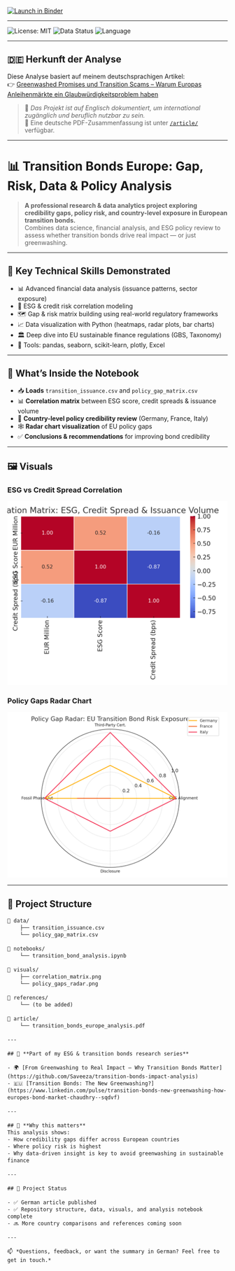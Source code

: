 [![Launch in Binder](https://mybinder.org/badge_logo.svg)](https://mybinder.org/v2/gh/Saveeza/transition-bonds-europe-gap-risk-data-policy-analysis/HEAD)

---

![License: MIT](https://img.shields.io/badge/License-MIT-green)
![Data Status](https://img.shields.io/badge/Data-Incoming-orange)
![Language](https://img.shields.io/badge/Language-English-blue)

---

## 🇩🇪 Herkunft der Analyse

Diese Analyse basiert auf meinem deutschsprachigen Artikel:  
👉 [Greenwashed Promises und Transition Scams – Warum Europas Anleihenmärkte ein Glaubwürdigkeitsproblem haben](https://www.linkedin.com/pulse/greenwashed-promises-und-transition-scams-warum-saveeza-chaudhry--zx1xf)

> 📘 *Das Projekt ist auf Englisch dokumentiert, um international zugänglich und beruflich nutzbar zu sein.*  
> 📄 Eine deutsche PDF-Zusammenfassung ist unter [`/article/`](./article/) verfügbar.

---


# 📊 Transition Bonds Europe: Gap, Risk, Data & Policy Analysis

> **A professional research & data analytics project exploring credibility gaps, policy risk, and country-level exposure in European transition bonds.**  
> Combines data science, financial analysis, and ESG policy review to assess whether transition bonds drive real impact — or just greenwashing.

---


## 🧠 Key Technical Skills Demonstrated

- 📊 Advanced financial data analysis (issuance patterns, sector exposure)  
- 🧮 ESG & credit risk correlation modeling  
- 🗺 Gap & risk matrix building using real-world regulatory frameworks  
- 📈 Data visualization with Python (heatmaps, radar plots, bar charts)  
- 🏛 Deep dive into EU sustainable finance regulations (GBS, Taxonomy)  
- 🧰 Tools: pandas, seaborn, scikit-learn, plotly, Excel

---

## 📘 What’s Inside the Notebook

- 📥 **Loads** `transition_issuance.csv` and `policy_gap_matrix.csv`  
- 📊 **Correlation matrix** between ESG score, credit spreads & issuance volume  
- 🧠 **Country-level policy credibility review** (Germany, France, Italy)  
- 🕸 **Radar chart visualization** of EU policy gaps  
- ✅ **Conclusions & recommendations** for improving bond credibility

---

## 🖼️ Visuals

### ESG vs Credit Spread Correlation  
![Correlation Matrix](visuals/correlation_matrix.png)

### Policy Gaps Radar Chart  
![Policy Gap Radar](visuals/policy_gaps_radar.png)

---

## 📂 Project Structure

```plaintext
📁 data/
    ├── transition_issuance.csv
    └── policy_gap_matrix.csv

📁 notebooks/
    └── transition_bond_analysis.ipynb

📁 visuals/
    ├── correlation_matrix.png
    └── policy_gaps_radar.png

📁 references/
    └── (to be added)

📄 article/
    └── transition_bonds_europe_analysis.pdf

---

## 🔗 **Part of my ESG & transition bonds research series**

- 🌍 [From Greenwashing to Real Impact — Why Transition Bonds Matter](https://github.com/Saveeza/transition-bonds-impact-analysis)
- 🇪🇺 [Transition Bonds: The New Greenwashing?](https://www.linkedin.com/pulse/transition-bonds-new-greenwashing-how-europes-bond-market-chaudhry--sqdvf)

---

## 🙌 **Why this matters**
This analysis shows:
- How credibility gaps differ across European countries
- Where policy risk is highest
- Why data-driven insight is key to avoid greenwashing in sustainable finance

---

## 📌 Project Status

- ✅ German article published  
- ✅ Repository structure, data, visuals, and analysis notebook complete  
- 🔜 More country comparisons and references coming soon

---

📫 *Questions, feedback, or want the summary in German? Feel free to get in touch.*

